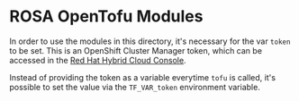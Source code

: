 # ROSA OpenTofu Modules
In order to use the modules in this directory, it's necessary for the var `token` to be set. This is an OpenShift Cluster
Manager token, which can be accessed in the [Red Hat Hybrid Cloud Console](https://console.redhat.com/openshift/token).

Instead of providing the token as a variable everytime `tofu` is called, it's possible to set the value via the
`TF_VAR_token` environment variable.
